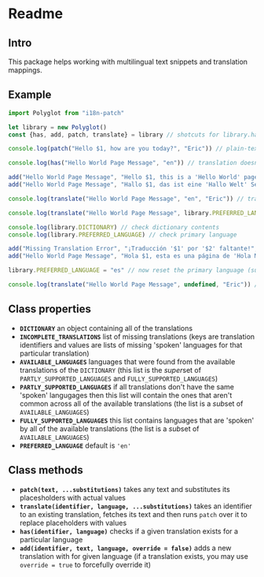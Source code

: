 # Readme

## Intro

This package helps working with multilingual text snippets and translation mappings.

## Example

```js
import Polyglot from "i18n-patch"

let library = new Polyglot()
const {has, add, patch, translate} = library // shotcuts for library.has, library.add, library.patch, library.translate

console.log(patch("Hello $1, how are you today?", "Eric")) // plain-text usage

console.log(has("Hello World Page Message", "en")) // translation doesn't exist yet

add("Hello World Page Message", "Hello $1, this is a 'Hello World' page.", "en") // add english translation
add("Hello World Page Message", "Hallo $1, das ist eine 'Hallo Welt' Seite.", "de") // add german translation

console.log(translate("Hello World Page Message", "en", "Eric")) // translated text usage

console.log(translate("Hello World Page Message", library.PREFERRED_LANGUAGE, "Eric")) // try using primary language (exactly same result as previous line because primary language is "en" by default)

console.log(library.DICTIONARY) // check dictionary contents
console.log(library.PREFERRED_LANGUAGE) // check primary language

add("Missing Translation Error", "¡Traducción '$1' por '$2' faltante!", "es") // add missing spanish translation for existing dictionary entries
add("Hello World Page Message", "Hola $1, esta es una página de 'Hola Mundo'.", "es") // add spanish translation to our new translation too

library.PREFERRED_LANGUAGE = "es" // now reset the primary language (success)

console.log(translate("Hello World Page Message", undefined, "Eric")) // setting language to 'undefined' is exactly the same as using PREFERRED_LANGUAGE (as shown in example above), this time the translated test is spanish, because we changed the primary language
```

## Class properties

- **`DICTIONARY`** an object containing all of the translations
- **`INCOMPLETE_TRANSLATIONS`** list of missing translations (keys are translation identifiers and values are lists of missing 'spoken' languages for that particular translation)
- **`AVAILABLE_LANGUAGES`** languages that were found from the available translations of the `DICTIONARY` (this list is the *super*set of `PARTLY_SUPPORTED_LANGUAGES` and `FULLY_SUPPORTED_LANGUAGES`)
- **`PARTLY_SUPPORTED_LANGUAGES`** if all translations don't have the same 'spoken' langugages then this list will contain the ones that aren't common across all of the available translations (the list is a *sub*set of `AVAILABLE_LANGUAGES`)
- **`FULLY_SUPPORTED_LANGUAGES`** this list contains languages that are 'spoken' by all of the available translations (the list is a *sub*set of `AVAILABLE_LANGUAGES`)
- **`PREFERRED_LANGUAGE`** default is `'en'`

## Class methods

- **`patch(text, ...substitutions)`** takes any text and substitutes its placesholders with actual values
- **`translate(identifier, language, ...substitutions)`** takes an identifier to an existing translation, fetches its text and then runs `patch` over it to replace placeholders with values
- **`has(identifier, language)`** checks if a given translation exists for a particular language
- **`add(identifier, text, language, override = false)`** adds a new translation with for given language (if a translation exists, you may use `override = true` to forcefully override it)
